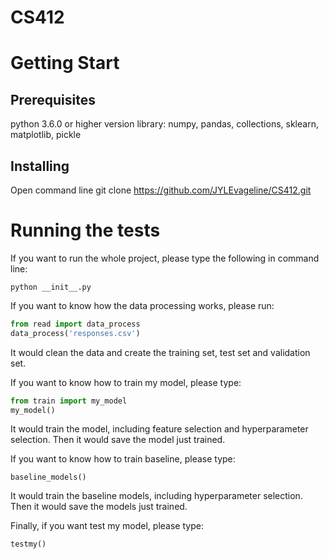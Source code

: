# CS412

# Getting Start
## Prerequisites
python 3.6.0 or higher version
library: numpy, pandas, collections, sklearn, matplotlib, pickle

## Installing
Open command line
git clone https://github.com/JYLEvageline/CS412.git

# Running the tests
If you want to run the whole project, please type the following in command line:
```
python __init__.py
```

If you want to know how the data processing works, please run:
```python
from read import data_process
data_process('responses.csv')
```
It would clean the data and create the training set, test set and validation set.

If you want to know how to train my model, please type:
```python
from train import my_model
my_model()
```
It would train the model, including feature selection and hyperparameter selection. Then it would save the model just trained.

If you want to know how to train baseline, please type:
```pythonfrom baseline import baseline_models
baseline_models()
```
It would train the baseline models, including hyperparameter selection. Then it would save the models just trained.

Finally, if you want test my model, please type:
```pythonfrom __init__ import testmy
testmy()
```
